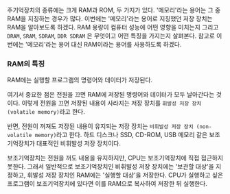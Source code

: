 주기억장치의 종류에는 크게 RAM과 ROM, 두 가지가 있다. '메모리'라는 용어는 그 중 RAM을 지칭하는 경우가 많다. 이번에는 '메모리'라는 용어로 지칭했던 저장 장치는 RAM을 알아보도록 하겠다. RAM 용량이 컴퓨터 성능에 어떤 영향을 미치는지 그리고 `DRAM`, `SRAM`, `SDRAM`, `DDR SDRAM` 은 무엇이고 어떤 특징을 가지는지 살펴본다. 참고로 이번에는 '메모리'라는 용어 대신 RAM이라는 용어를 사용하도록 하겠다. 

### RAM의 특징
RAM에는 실행할 프로그램의 명령어와 데이터가 저장된다.

여기서 중요한 점은 전원을 끄면 RAM에 저장된 명령어와 데이터가 모두 날아간다는 것이다. 이렇게 전원을 끄면 저장된 내용이 사라지는 저장 장치를 `휘발성 저장 장치 (volatile memory)`라고 한다.

반면, 전원이 꺼져도 저장된 내용이 유지되는 저장 장치는 `비휘발성 저장 장치 (non-volatile memory)`라고 한다. 하드 디스크나 SSD, CD-ROM, USB 메모리 같은 보조기억장치가 대표적인 비휘발성 저장 장치이다.

보조기억장치는 전원을 꺼도 내용을 유지하지만, CPU는 보조기억장치에 직접 접근하지 못한다. 그래서 일반적으로 보조기억장치인 비휘발성 저장 장치에는 '보관할 대상'을 지정하고, 휘발성 저장 장치인 RAM에는 '실행할 대상'을 저장한다. CPU가 실행하고 싶은 프로그램이 보조기억장치에 있다면 이를 RAM으로 복사하여 저장한 뒤 실행한다.